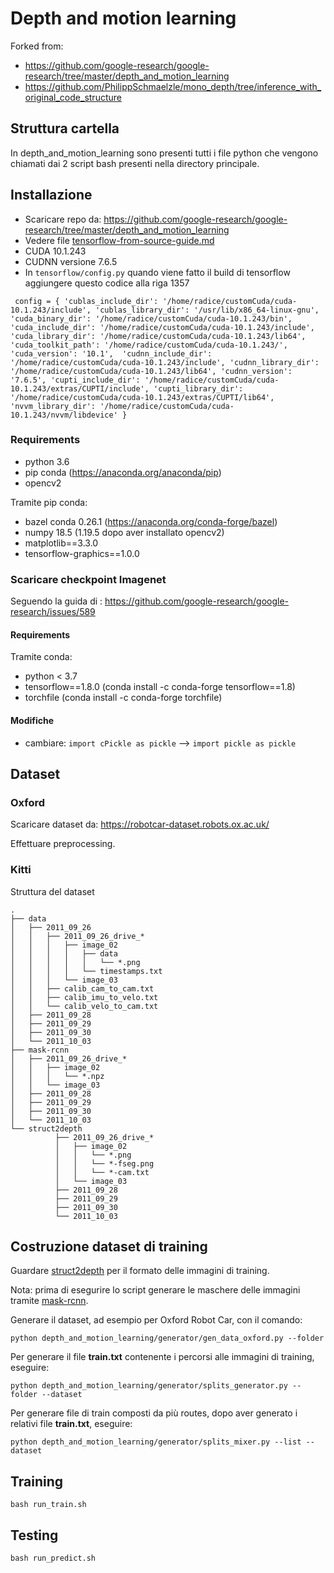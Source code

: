 # Depth and motion learning

Forked from:
- https://github.com/google-research/google-research/tree/master/depth_and_motion_learning
- https://github.com/PhilippSchmaelzle/mono_depth/tree/inference_with_original_code_structure

## Struttura cartella

In depth_and_motion_learning sono presenti tutti i file python che vengono chiamati dai 2 script bash presenti nella directory principale.

## Installazione 

- Scaricare repo da: 
https://github.com/google-research/google-research/tree/master/depth_and_motion_learning
- Vedere file [tensorflow-from-source-guide.md](https://github.com/carloradice/tesi/blob/main/tensorflow-from-source-guide.md)
- CUDA 10.1.243 
- CUDNN versione 7.6.5
- In `tensorflow/config.py` quando viene fatto il build di tensorflow aggiungere questo codice alla riga 1357

`  config = {
'cublas_include_dir': '/home/radice/customCuda/cuda-10.1.243/include',
'cublas_library_dir': '/usr/lib/x86_64-linux-gnu',
'cuda_binary_dir': '/home/radice/customCuda/cuda-10.1.243/bin',
'cuda_include_dir': '/home/radice/customCuda/cuda-10.1.243/include',
'cuda_library_dir': '/home/radice/customCuda/cuda-10.1.243/lib64',
'cuda_toolkit_path': '/home/radice/customCuda/cuda-10.1.243/', 
'cuda_version': '10.1', 
'cudnn_include_dir': '/home/radice/customCuda/cuda-10.1.243/include',
'cudnn_library_dir': '/home/radice/customCuda/cuda-10.1.243/lib64',
'cudnn_version': '7.6.5',
'cupti_include_dir': '/home/radice/customCuda/cuda-10.1.243/extras/CUPTI/include',
'cupti_library_dir': '/home/radice/customCuda/cuda-10.1.243/extras/CUPTI/lib64',
'nvvm_library_dir': '/home/radice/customCuda/cuda-10.1.243/nvvm/libdevice'
}
`

### Requirements

- python 3.6 
- pip conda (https://anaconda.org/anaconda/pip)
- opencv2

Tramite pip conda:

- bazel conda 0.26.1 (https://anaconda.org/conda-forge/bazel)
- numpy 18.5 (1.19.5 dopo aver installato opencv2)
- matplotlib==3.3.0            
- tensorflow-graphics==1.0.0   

### Scaricare checkpoint Imagenet 

Seguendo la guida di :
https://github.com/google-research/google-research/issues/589

#### Requirements
Tramite conda:

- python < 3.7
- tensorflow==1.8.0 (conda install -c conda-forge tensorflow==1.8)
- torchfile (conda install -c conda-forge torchfile)

#### Modifiche
- cambiare: `import cPickle as pickle` --> `import pickle as pickle`

## Dataset

### Oxford
Scaricare dataset da: https://robotcar-dataset.robots.ox.ac.uk/

Effettuare preprocessing.

### Kitti 

Struttura del dataset
```
.
├── data
│   ├── 2011_09_26
│   │   ├── 2011_09_26_drive_*
│   │   │   ├── image_02
│   │   │   │   ├── data
│   │   │   │   │   └── *.png
│   │   │   │   └── timestamps.txt
│   │   │   └── image_03
│   │   ├── calib_cam_to_cam.txt
│   │   ├── calib_imu_to_velo.txt
│   │   └── calib_velo_to_cam.txt
│   ├── 2011_09_28
│   ├── 2011_09_29
│   ├── 2011_09_30
│   └── 2011_10_03
├── mask-rcnn
│   ├── 2011_09_26_drive_*
│   │   ├── image_02
│   │   │   └── *.npz
│   │   └── image_03
│   ├── 2011_09_28
│   ├── 2011_09_29
│   ├── 2011_09_30
│   └── 2011_10_03
└── struct2depth
          ├── 2011_09_26_drive_*
          │   ├── image_02
          │   │   └── *.png
          │   │   └── *-fseg.png
          │   │   └── *-cam.txt
          │   └── image_03
          ├── 2011_09_28
          ├── 2011_09_29
          ├── 2011_09_30
          └── 2011_10_03
```

## Costruzione dataset di training
 
Guardare [struct2depth](https://github.com/tensorflow/models/tree/archive/research/struct2depth) 
per il formato delle immagini di training.

Nota: prima di esegurire lo script generare le maschere delle immagini tramite 
[mask-rcnn](https://github.com/carloradice/mask-rcnn). 

Generare il dataset, ad esempio per Oxford Robot Car, con il comando:

```shell
python depth_and_motion_learning/generator/gen_data_oxford.py --folder
```

Per generare il file **train.txt** contenente i percorsi alle immagini di 
training, eseguire:

```shell
python depth_and_motion_learning/generator/splits_generator.py --folder --dataset
```

Per generare file di train composti da più routes, dopo aver generato i relativi file **train.txt**, 
eseguire:

```shell
python depth_and_motion_learning/generator/splits_mixer.py --list --dataset
```

## Training

```shell
bash run_train.sh
```

## Testing

```shell
bash run_predict.sh
```
